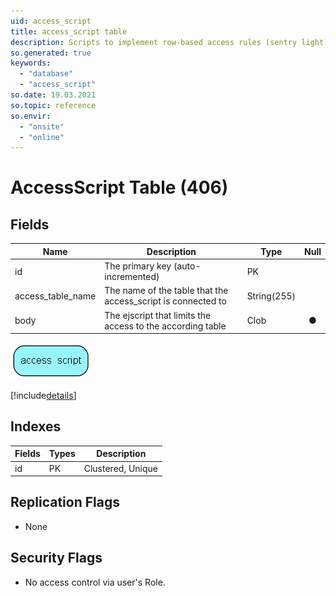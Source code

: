 ```yaml
---
uid: access_script
title: access_script table
description: Scripts to implement row-based access rules (sentry light)
so.generated: true
keywords:
  - "database"
  - "access_script"
so.date: 19.03.2021
so.topic: reference
so.envir:
  - "onsite"
  - "online"
---
```


# AccessScript Table (406)

## Fields

| Name | Description | Type | Null |
|------|-------------|------|:----:|
|id|The primary key (auto-incremented)|PK| |
|access\_table\_name|The name of the table that the access_script is connected to|String(255)| |
|body|The ejscript that limits the access to the according table|Clob|&#x25CF;|


![access_script table relationship diagram](media\access_script.png)

[!include[details](./includes/access-script.md)]

## Indexes

| Fields | Types | Description |
|--------|-------|-------------|
|id |PK |Clustered, Unique |

## Replication Flags

* None

## Security Flags

* No access control via user's Role.

